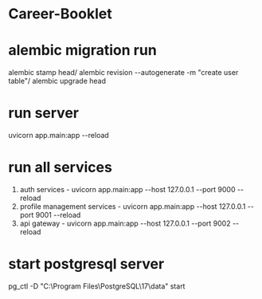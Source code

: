 # Career-Booklet
# alembic migration run
alembic stamp head/
alembic revision --autogenerate -m "create user table"/
alembic upgrade head

# run server
uvicorn app.main:app --reload

# run all services 
1) auth services - uvicorn app.main:app --host 127.0.0.1 --port 9000 --reload
2) profile management services - uvicorn app.main:app --host 127.0.0.1 --port 9001 --reload
3) api gateway - uvicorn app.main:app --host 127.0.0.1 --port 9002 --reload

# start postgresql server
pg_ctl -D "C:\Program Files\PostgreSQL\17\data" start


